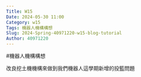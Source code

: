 ```yaml
---
Title: W15
Date: 2024-05-30 11:00
Category: w15
Tags: 機器人機構構想
Slug: 2024-Spring-40971220-w15-blog-tutorial
Author: 40971220
---
```

#機器人機構構想

改良挖土機機構來做到我們機器人這學期新增的投籃問題

<!-- PELICAN_END_SUMMARY -->
